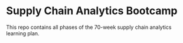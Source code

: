 # Supply Chain Analytics Bootcamp

This repo contains all phases of the 70-week supply chain analytics learning plan.
